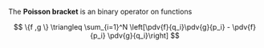 The **Poisson bracket** is an binary operator on functions

$$
\{f ,g \} \triangleq \sum_{i=1}^N \left[\pdv{f}{q_i}\pdv{g}{p_i} - \pdv{f}{p_i} \pdv{g}{q_i}\right]
$$